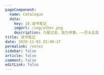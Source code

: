 ```yaml
---
pageComponent:
  name: Catalogue
  data:
    key: 10.读书笔记
    imgUrl: /img/other.png
    description: 凡是过去，皆为序章。——莎士比亚
title: 读书笔记
date: 2020-11-03 22:40:17
permalink: /notes
sidebar: false
article: false
comment: false
editLink: false
---
```

